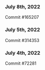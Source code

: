 ### July 8th, 2022

Commit #165207

### July 5th, 2022

Commit #314353


### July 4th, 2022

Commit #72281

